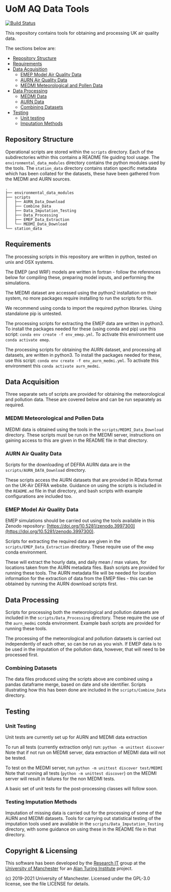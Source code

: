 # UoM AQ Data Tools

[![Build Status](https://travis-ci.org/UoMResearchIT/UoM_AQ_Data_Tools.svg?branch=testing)](https://travis-ci.org/UoMResearchIT/UoM_AQ_Data_Tools)

This repository contains tools for obtaining and processing UK air quality data.

The sections below are:
- [Repository Structure](#repository-structure)
- [Requirements](#requirements)
- [Data Acquisition](#data-acquisition)
  - [EMEP Model Air Quality Data](#emep-model-air-quality-data)
  - [AURN Air Quality Data](#aurn-air-quality-data)
  - [MEDMI Meteorological and Pollen Data](#medmi-meteorological-and-pollen-data)
- [Data Processing](#data-processing)
  - [MEDMI Data](#medmi-data)
  - [AURN Data](#aurn-data)
  - [Combining Datasets](#combining-datasets)
- [Testing](#testing) 
  - [Unit testing](#testing-unit)
  - [Imputation Methods](#testing-imputation-methods)

<!-- toc -->

## Repository Structure

Operational scripts are stored within the `scripts` directory. Each of the subdirectories 
within this contains a README file guiding tool usage. The `environmental_data_modules` 
directory contains the python modules used by the tools. The `station_data` directory 
contains station specific metadata which has been collated for the datasets, these have 
been gathered from the MEDMI and AURN sources.

```
.
├── environmental_data_modules
├── scripts
│   ├── AURN_Data_Download
│   ├── Combine_Data
│   ├── Data_Imputation_Testing
│   ├── Data_Processing
│   ├── EMEP_Data_Extraction
│   └── MEDMI_Data_Download
└── station_data
```


## Requirements

The processing scripts in this repository are written in python, tested on unix and OSX
systems.

The EMEP (and WRF) models are written in fortran - follow the references below for compiling 
these, preparing model inputs, and performing the simulations.

The MEDMI dataset are accessed using the python2 installation on their system, no more
packages require installing to run the scripts for this.

We recommend using conda to import the required python libraries. Using standalone pip is
untested. 

The processing scripts for extracting the EMEP data are written in python3. To
install the packages needed for these (using conda and pip) use this script:
`conda env create -f env_emep.yml`.
To activate this environment use `conda activate emep`.

The processing scripts for obtaining the AURN dataset, and processing all datasets, are
written in python3. To install the packages needed for these, use this script: 
`conda env create -f env_aurn_medmi.yml`.
To activate this environment this `conda activate aurn_medmi`.

## Data Acquisition

Three separate sets of scripts are provided for obtaining the meteorological and pollution
data. These are covered below and can be run separately as required.

### MEDMI Meteorological and Pollen Data

MEDMI data is obtained using the tools in the `scripts/MEDMI_Data_Download` directory.
These scripts must be run on the MEDMI server, instructions on gaining access to this are
given in the README file in that directory.

### AURN Air Quality Data

Scripts for the downloading of DEFRA AURN data are in the `scripts/AURN_DATA_Download` directory.

These scripts access the AURN datasets that are provided in RData format on the UK-Air
DEFRA website. Guidance on using the scripts is included in the `README.md` file in that
directory, and bash scripts with example configurations are included too.

### EMEP Model Air Quality Data

EMEP simulations should be carried out using the tools available in this Zenodo repository:
[https://doi.org/10.5281/zenodo.3997300](https://doi.org/10.5281/zenodo.3997300).

Scripts for extracting the required data are given in the `scripts/EMEP_Data_Extraction` 
directory. These require use of the `emep` conda environment.

These will extract the hourly data, and daily mean / max values, for locations taken
from the AURN metadata files. Bash scripts are provided for running these tools. The AURN
metadata file will be needed for location information for the extraction of data from the
EMEP files - this can be obtained by running the AURN download scripts first.

## Data Processing

Scripts for processing both the meteorological and pollution datasets are included in
the `scripts/Data_Processing` directory. These require the use of the `aurn_medmi` conda 
environment. Example bash scripts are provided for running these tools.

The processing of the meteorological and pollution datasets is carried out independently of
each other, so can be run as you wish. If EMEP data is to be used in the imputation of the
pollution data, however, that will need to be processed first.

### Combining Datasets

The data files produced using the scripts above are combined using a pandas dataframe merge,
based on date and site identifier. Scripts illustrating how this has been done are included
in the `scripts/Combine_Data` directory.

## Testing 

### Unit Testing 

Unit tests are currently set up for AURN and MEDMI data extraction

To run all tests (currently extraction only) run: `python -m unittest discover`
Note that if not run on MEDMI server, data extraction of MEDMI data will not be tested.

To test on the MEDMI server, run `python -m unittest discover test/MEDMI`
Note that running all tests (`python -m unittest discover`) on the MEDMI server will result 
in failures for the non MEDMI tests.

A basic set of unit tests for the post-processing classes will follow soon.

### Testing Imputation Methods

Imputation of missing data is carried out for the processing of some of the AURN and MEDMI 
datasets. Tools for carrying out statistical testing of the imputation tools used are 
available in the `scripts/Data_Imputation_Testing` directory, with some guidance on using 
these in the README file in that directory.


## Copyright & Licensing

This software has been developed by the [Research IT](https://research-it.manchester.ac.uk/) 
group at the [University of Manchester](https://www.manchester.ac.uk/) for an 
[Alan Turing Institute](https://www.turing.ac.uk/) project.

(c) 2019-2021 University of Manchester.
Licensed under the GPL-3.0 license, see the file LICENSE for details.
